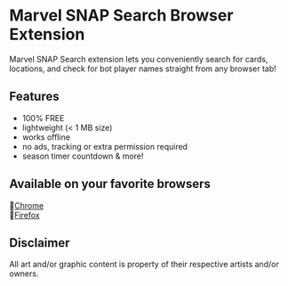 # Marvel SNAP Search Browser Extension
Marvel SNAP Search extension lets you conveniently search for cards, locations, and check for bot player names straight from any browser tab!

## Features
- 100% FREE
- lightweight (< 1 MB size)
- works offline
- no ads, tracking or extra permission required
- season timer countdown & more!

## Available on your favorite browsers
🔹[Chrome](https://chromewebstore.google.com/u/1/detail/marvel-snap-search/ffhehbmccpiccnhgndldnfccddbefgjd)\
🔸[Firefox](https://addons.mozilla.org/en-US/firefox/addon/marvel-snap-search/)

## Disclaimer
All art and/or graphic content is property of their respective artists and/or owners.